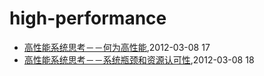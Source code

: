 # high-performance
* [高性能系统思考－－何为高性能](/2012/2012-03-08-what-is-high-performance),2012-03-08 17
* [高性能系统思考－－系统瓶颈和资源认可性](/2012/2012-03-08-bottom-neck-and-compromise),2012-03-08 18
